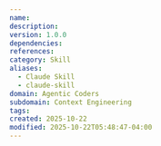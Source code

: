```yaml
---
name:
description:
version: 1.0.0
dependencies:
references:
category: Skill
aliases:
  - Claude Skill
  - claude-skill
domain: Agentic Coders
subdomain: Context Engineering
tags:
created: 2025-10-22
modified: 2025-10-22T05:48:47-04:00
---
```

